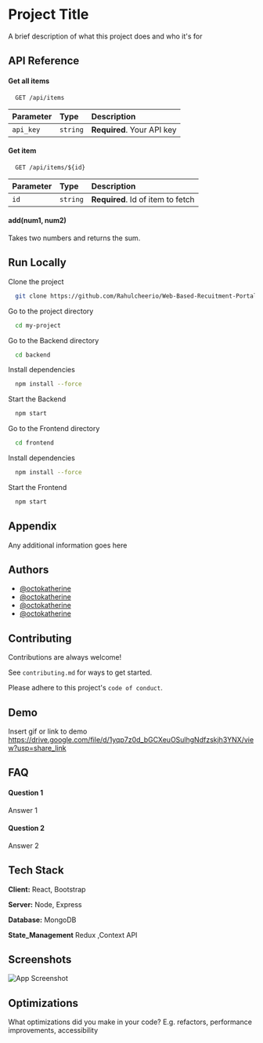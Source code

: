 
# Project Title

A brief description of what this project does and who it's for


## API Reference

#### Get all items

```http
  GET /api/items
```

| Parameter | Type     | Description                |
| :-------- | :------- | :------------------------- |
| `api_key` | `string` | **Required**. Your API key |

#### Get item

```http
  GET /api/items/${id}
```

| Parameter | Type     | Description                       |
| :-------- | :------- | :-------------------------------- |
| `id`      | `string` | **Required**. Id of item to fetch |

#### add(num1, num2)

Takes two numbers and returns the sum.


## Run Locally

Clone the project

```bash
  git clone https://github.com/Rahulcheerio/Web-Based-Recuitment-Portal-Major-Project-.git
```

Go to the project directory

```bash
  cd my-project
```

Go to the Backend directory

```bash
  cd backend
```

Install dependencies

```bash
  npm install --force
```

Start the Backend

```bash
  npm start
```

Go to the Frontend directory

```bash
  cd frontend
```

Install dependencies

```bash
  npm install --force
```

Start the Frontend

```bash
  npm start
```

## Appendix

Any additional information goes here


## Authors

- [@octokatherine](https://www.github.com/octokatherine)
- [@octokatherine](https://www.github.com/octokatherine)
- [@octokatherine](https://www.github.com/octokatherine)
- [@octokatherine](https://www.github.com/octokatherine)


## Contributing

Contributions are always welcome!

See `contributing.md` for ways to get started.

Please adhere to this project's `code of conduct`.


## Demo

Insert gif or link to demo
https://drive.google.com/file/d/1yqp7z0d_bGCXeuOSulhgNdfzskjh3YNX/view?usp=share_link
## FAQ

#### Question 1

Answer 1

#### Question 2

Answer 2


## Tech Stack

**Client:** React, Bootstrap 

**Server:** Node, Express

**Database:** MongoDB 

**State_Management** Redux ,Context API


## Screenshots

![App Screenshot](https://via.placeholder.com/468x300?text=App+Screenshot+Here)


## Optimizations

What optimizations did you make in your code? E.g. refactors, performance improvements, accessibility

